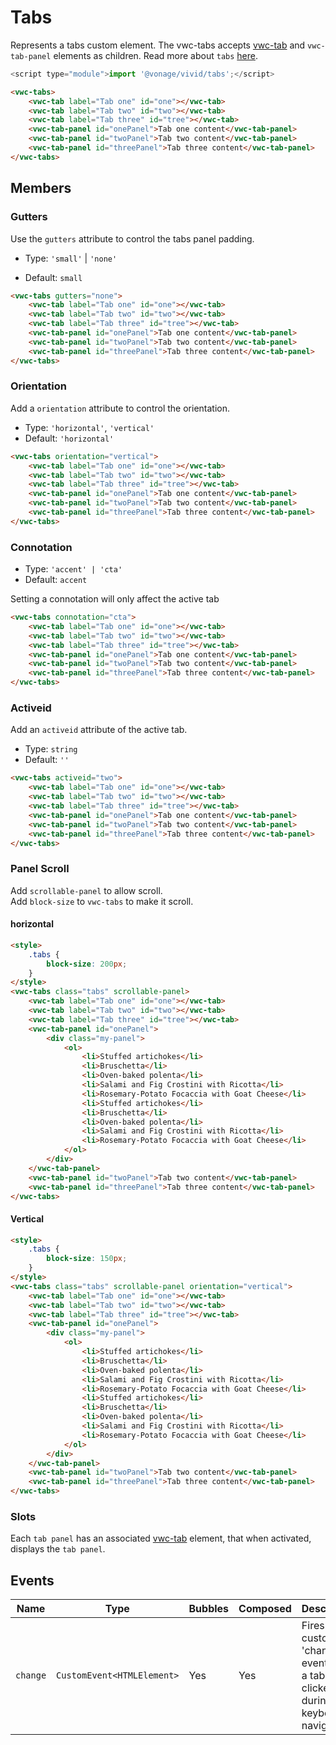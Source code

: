 # Tabs

Represents a tabs custom element.
The vwc-tabs accepts [vwc-tab](/components/tab/) and `vwc-tab-panel` elements as children. Read more about `tabs` [here](https://www.w3.org/WAI/ARIA/apg/patterns/tabpanel/).

```js
<script type="module">import '@vonage/vivid/tabs';</script>
```

```html preview full
<vwc-tabs>
	<vwc-tab label="Tab one" id="one"></vwc-tab>
	<vwc-tab label="Tab two" id="two"></vwc-tab>
	<vwc-tab label="Tab three" id="tree"></vwc-tab>
	<vwc-tab-panel id="onePanel">Tab one content</vwc-tab-panel>
	<vwc-tab-panel id="twoPanel">Tab two content</vwc-tab-panel>
	<vwc-tab-panel id="threePanel">Tab three content</vwc-tab-panel>
</vwc-tabs>
```

## Members

### Gutters

Use the `gutters` attribute to control the tabs panel padding.

- Type: `'small'` | `'none'`

- Default: `small`

```html preview full
<vwc-tabs gutters="none">
	<vwc-tab label="Tab one" id="one"></vwc-tab>
	<vwc-tab label="Tab two" id="two"></vwc-tab>
	<vwc-tab label="Tab three" id="tree"></vwc-tab>
	<vwc-tab-panel id="onePanel">Tab one content</vwc-tab-panel>
	<vwc-tab-panel id="twoPanel">Tab two content</vwc-tab-panel>
	<vwc-tab-panel id="threePanel">Tab three content</vwc-tab-panel>
</vwc-tabs>
```

### Orientation

Add a `orientation` attribute to control the orientation.

- Type: `'horizontal'`, `'vertical'`
- Default: `'horizontal'`

```html preview full
<vwc-tabs orientation="vertical">
	<vwc-tab label="Tab one" id="one"></vwc-tab>
	<vwc-tab label="Tab two" id="two"></vwc-tab>
	<vwc-tab label="Tab three" id="tree"></vwc-tab>
	<vwc-tab-panel id="onePanel">Tab one content</vwc-tab-panel>
	<vwc-tab-panel id="twoPanel">Tab two content</vwc-tab-panel>
	<vwc-tab-panel id="threePanel">Tab three content</vwc-tab-panel>
</vwc-tabs>
```

### Connotation

- Type: `'accent' | 'cta'`
- Default: `accent`

Setting a connotation will only affect the active tab

```html preview full
<vwc-tabs connotation="cta">
	<vwc-tab label="Tab one" id="one"></vwc-tab>
	<vwc-tab label="Tab two" id="two"></vwc-tab>
	<vwc-tab label="Tab three" id="tree"></vwc-tab>
	<vwc-tab-panel id="onePanel">Tab one content</vwc-tab-panel>
	<vwc-tab-panel id="twoPanel">Tab two content</vwc-tab-panel>
	<vwc-tab-panel id="threePanel">Tab three content</vwc-tab-panel>
</vwc-tabs>
```

### Activeid

Add an `activeid` attribute of the active tab.

- Type: `string`
- Default: `''`

```html preview full
<vwc-tabs activeid="two">
	<vwc-tab label="Tab one" id="one"></vwc-tab>
	<vwc-tab label="Tab two" id="two"></vwc-tab>
	<vwc-tab label="Tab three" id="tree"></vwc-tab>
	<vwc-tab-panel id="onePanel">Tab one content</vwc-tab-panel>
	<vwc-tab-panel id="twoPanel">Tab two content</vwc-tab-panel>
	<vwc-tab-panel id="threePanel">Tab three content</vwc-tab-panel>
</vwc-tabs>
```

### Panel Scroll

Add `scrollable-panel` to allow scroll.  
Add `block-size` to `vwc-tabs` to make it scroll.

#### horizontal

```html preview full
<style>
	.tabs {
		block-size: 200px;
	}
</style>
<vwc-tabs class="tabs" scrollable-panel>
	<vwc-tab label="Tab one" id="one"></vwc-tab>
	<vwc-tab label="Tab two" id="two"></vwc-tab>
	<vwc-tab label="Tab three" id="tree"></vwc-tab>
	<vwc-tab-panel id="onePanel">
		<div class="my-panel">
			<ol>
				<li>Stuffed artichokes</li>
				<li>Bruschetta</li>
				<li>Oven-baked polenta</li>
				<li>Salami and Fig Crostini with Ricotta</li>
				<li>Rosemary-Potato Focaccia with Goat Cheese</li>
				<li>Stuffed artichokes</li>
				<li>Bruschetta</li>
				<li>Oven-baked polenta</li>
				<li>Salami and Fig Crostini with Ricotta</li>
				<li>Rosemary-Potato Focaccia with Goat Cheese</li>
			</ol>
		</div>
	</vwc-tab-panel>
	<vwc-tab-panel id="twoPanel">Tab two content</vwc-tab-panel>
	<vwc-tab-panel id="threePanel">Tab three content</vwc-tab-panel>
</vwc-tabs>
```

#### Vertical

```html preview full
<style>
	.tabs {
		block-size: 150px;
	}
</style>
<vwc-tabs class="tabs" scrollable-panel orientation="vertical">
	<vwc-tab label="Tab one" id="one"></vwc-tab>
	<vwc-tab label="Tab two" id="two"></vwc-tab>
	<vwc-tab label="Tab three" id="tree"></vwc-tab>
	<vwc-tab-panel id="onePanel">
		<div class="my-panel">
			<ol>
				<li>Stuffed artichokes</li>
				<li>Bruschetta</li>
				<li>Oven-baked polenta</li>
				<li>Salami and Fig Crostini with Ricotta</li>
				<li>Rosemary-Potato Focaccia with Goat Cheese</li>
				<li>Stuffed artichokes</li>
				<li>Bruschetta</li>
				<li>Oven-baked polenta</li>
				<li>Salami and Fig Crostini with Ricotta</li>
				<li>Rosemary-Potato Focaccia with Goat Cheese</li>
			</ol>
		</div>
	</vwc-tab-panel>
	<vwc-tab-panel id="twoPanel">Tab two content</vwc-tab-panel>
	<vwc-tab-panel id="threePanel">Tab three content</vwc-tab-panel>
</vwc-tabs>
```

### Slots

Each `tab panel` has an associated [vwc-tab](/components/tab/) element, that when activated, displays the `tab panel`.

## Events

<div class="table-wrapper">

| Name     | Type                       | Bubbles | Composed | Description                                                                       |
| -------- | -------------------------- | ------- | -------- | --------------------------------------------------------------------------------- |
| `change` | `CustomEvent<HTMLElement>` | Yes     | Yes      | Fires a custom 'change' event when a tab is clicked or during keyboard navigation |

</div>
